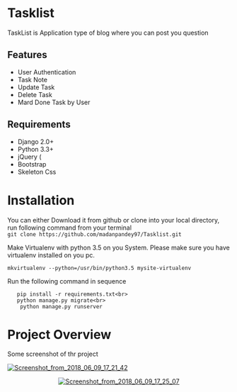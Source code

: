 # Tasklist
TaskList is  Application type of blog where you can post you question 



## Features

* User Authentication
* Task Note
* Update Task
* Delete Task
* Mard Done Task by User


## Requirements

* Django 2.0+
* Python 3.3+
* jQuery (
* Bootstrap 
* Skeleton Css

# Installation

You can either Download it from github or clone into your local directory, run following command from your terminal <br>
```git clone https://github.com/madanpandey97/Tasklist.git ```

Make Virtualenv with python 3.5 on you System. Please make sure you have virtualenv installed on you pc.<br>

```mkvirtualenv --python=/usr/bin/python3.5 mysite-virtualenv ```

Run the following command in sequence
```cd Tasklist <br>
   pip install -r requirements.txt<br>
   python manage.py migrate<br>
    python manage.py runserver 
  ```
# Project Overview
Some screenshot of thr project 


<p align="center">
  
<a href="https://ibb.co/enBeTT"><img src="https://preview.ibb.co/grd4v8/Screenshot_from_2018_06_09_17_21_42.png" alt="Screenshot_from_2018_06_09_17_21_42" border="0"></a>
</p>



<p align="center">
   <a href="https://ibb.co/jVn8No"><img src="https://preview.ibb.co/mA6eTT/Screenshot_from_2018_06_09_17_25_07.png" alt="Screenshot_from_2018_06_09_17_25_07" border="0"></a>
</p>
